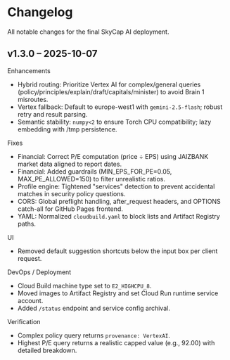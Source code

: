 # Changelog

All notable changes for the final SkyCap AI deployment.

## v1.3.0 – 2025-10-07

Enhancements
- Hybrid routing: Prioritize Vertex AI for complex/general queries (policy/principles/explain/draft/capitals/minister) to avoid Brain 1 misroutes.
- Vertex fallback: Default to europe-west1 with `gemini-2.5-flash`; robust retry and result parsing.
- Semantic stability: `numpy<2` to ensure Torch CPU compatibility; lazy embedding with /tmp persistence.

Fixes
- Financial: Correct P/E computation (price ÷ EPS) using JAIZBANK market data aligned to report dates.
- Financial: Added guardrails (MIN_EPS_FOR_PE=0.05, MAX_PE_ALLOWED=150) to filter unrealistic ratios.
- Profile engine: Tightened "services" detection to prevent accidental matches in security policy questions.
- CORS: Global preflight handling, after_request headers, and OPTIONS catch-all for GitHub Pages frontend.
- YAML: Normalized `cloudbuild.yaml` to block lists and Artifact Registry paths.

UI
- Removed default suggestion shortcuts below the input box per client request.

DevOps / Deployment
- Cloud Build machine type set to `E2_HIGHCPU_8`.
- Moved images to Artifact Registry and set Cloud Run runtime service account.
- Added `/status` endpoint and service config archival.

Verification
- Complex policy query returns `provenance: VertexAI`.
- Highest P/E query returns a realistic capped value (e.g., 92.00) with detailed breakdown.
